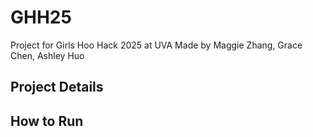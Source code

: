 # GHH25
Project for Girls Hoo Hack 2025 at UVA
Made by Maggie Zhang, Grace Chen, Ashley Huo

## Project Details

## How to Run 